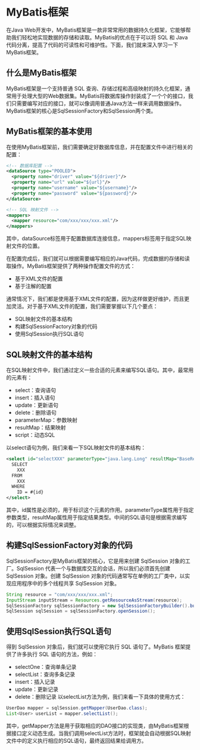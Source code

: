 # MyBatis框架
在Java Web开发中，MyBatis框架是一款非常常用的数据持久化框架，它能够帮助我们轻松地实现数据的存储和读取。MyBatis的优点在于可以将 SQL 和 Java 代码分离，提高了代码的可读性和可维护性。下面，我们就来深入学习一下MyBatis框架。

## 什么是MyBatis框架
MyBatis框架是一个支持普通 SQL 查询、存储过程和高级映射的持久化框架，通常用于处理大型的Web数据集。MyBatis将数据库操作封装成了一个个的接口，我们只需要编写对应的接口，就可以像调用普通Java方法一样来调用数据操作。MyBatis框架的核心是SqlSessionFactory和SqlSession两个类。

## MyBatis框架的基本使用
在使用MyBatis框架前，我们需要确定好数据库信息，并在配置文件中进行相关的配置：

```xml
<!-- 数据库配置 -->
<dataSource type="POOLED">
  <property name="driver" value="${driver}"/>
  <property name="url" value="${url}"/>
  <property name="username" value="${username}"/>
  <property name="password" value="${password}"/>
</dataSource>

<!-- SQL 映射文件 -->
<mappers>
  <mapper resource="com/xxx/xxx/xxx.xml"/>
</mappers>
```
其中，dataSource标签用于配置数据库连接信息，mappers标签用于指定SQL映射文件的位置。

在配置完成后，我们就可以根据需要编写相应的Java代码，完成数据的存储和读取操作。MyBatis框架提供了两种操作配置文件的方式：

+ 基于XML文件的配置
+ 基于注解的配置

通常情况下，我们都是使用基于XML文件的配置，因为这样做更好维护，而且更加灵活。对于基于XML文件的配置，我们需要掌握以下几个要点：

+ SQL映射文件的基本结构
+ 构建SqlSessionFactory对象的代码
+ 使用SqlSession执行SQL语句

## SQL映射文件的基本结构
在SQL映射文件中，我们通过定义一些合适的元素来编写SQL语句。其中，最常用的元素有：

+ select：查询语句
+ insert：插入语句
+ update：更新语句
+ delete：删除语句
+ parameterMap：参数映射
+ resultMap：结果映射
+ script：动态SQL

以select语句为例，我们来看一下SQL映射文件的基本结构：

```xml
<select id="selectXXX" parameterType="java.lang.Long" resultMap="BaseResultMap">
  SELECT 
    XXX
  FROM 
    XXX
  WHERE 
    ID = #{id}
</select>
```
其中，id属性是必须的，用于标识这个元素的作用。parameterType属性用于指定参数类型，resultMap属性用于指定结果类型。中间的SQL语句是根据需求编写的，可以根据实际情况来调整。

## 构建SqlSessionFactory对象的代码
SqlSessionFactory是MyBatis框架的核心，它是用来创建 SqlSession 对象的工厂。SqlSession 代表一个与数据库交互的会话，所以我们必须首先创建 SqlSession 对象。创建 SqlSession 对象的代码通常写在单例的工厂类中，以实现应用程序中的多个线程共享 SqlSession 对象。

```java
String resource = "com/xxx/xxx/xxx.xml";
InputStream inputStream = Resources.getResourceAsStream(resource);
SqlSessionFactory sqlSessionFactory = new SqlSessionFactoryBuilder().build(inputStream);
SqlSession sqlSession = sqlSessionFactory.openSession();
```
## 使用SqlSession执行SQL语句
得到 SqlSession 对象后，我们就可以使用它执行 SQL 语句了。MyBatis 框架提供了许多执行 SQL 语句的方法，例如：

+ selectOne：查询单条记录
+ selectList：查询多条记录
+ insert：插入记录
+ update：更新记录
+ delete：删除记录
以selectList方法为例，我们来看一下具体的使用方式：

```java
UserDao mapper = sqlSession.getMapper(UserDao.class);
List<User> userList = mapper.selectList();
```
其中，getMapper方法是用于获取相应的DAO接口的实现类，由MyBatis框架根据接口定义动态生成。当我们调用selectList方法时，框架就会自动根据SQL映射文件中的定义执行相应的SQL语句，最终返回结果给调用方。